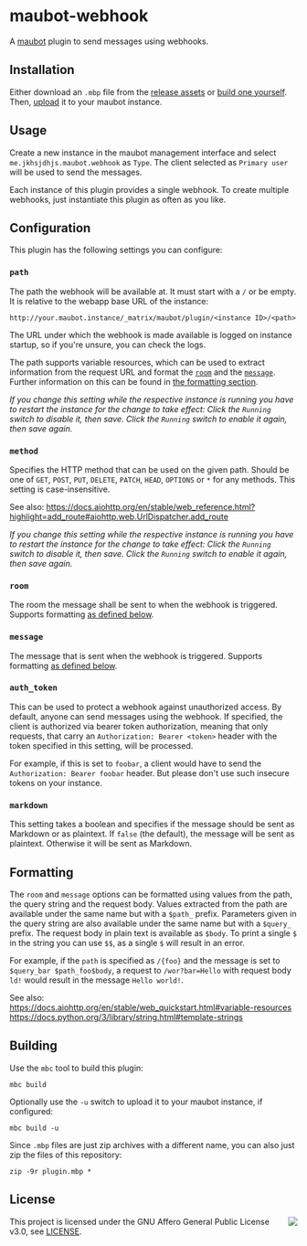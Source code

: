 # maubot-webhook
A [maubot](https://github.com/maubot/maubot) plugin to send messages using webhooks.


## Installation
Either download an `.mbp` file from the [release assets](https://github.com/jkhsjdhjs/maubot-webhook) or [build one yourself](#building).
Then, [upload](https://docs.mau.fi/maubot/usage/basic.html#uploading-plugins) it to your maubot instance.


## Usage
Create a new instance in the maubot management interface and select `me.jkhsjdhjs.maubot.webhook` as `Type`.
The client selected as `Primary user` will be used to send the messages.

Each instance of this plugin provides a single webhook.
To create multiple webhooks, just instantiate this plugin as often as you like.


## Configuration
This plugin has the following settings you can configure:


### `path`
The path the webhook will be available at.
It must start with a `/` or be empty.
It is relative to the webapp base URL of the instance:

```
http://your.maubot.instance/_matrix/maubot/plugin/<instance ID>/<path>
```

The URL under which the webhook is made available is logged on instance startup, so if you're unsure, you can check the logs.

The path supports variable resources, which can be used to extract information from the request URL and format the [`room`](#room) and the [`message`](#message).
Further information on this can be found in [the formatting section](#formatting).

*If you change this setting while the respective instance is running you have to restart the instance for the change to take effect:
Click the `Running` switch to disable it, then save. Click the `Running` switch to enable it again, then save again.*


### `method`
Specifies the HTTP method that can be used on the given path.
Should be one of `GET`, `POST`, `PUT`, `DELETE`, `PATCH`, `HEAD`, `OPTIONS` or `*` for any methods.
This setting is case-insensitive.

See also: https://docs.aiohttp.org/en/stable/web_reference.html?highlight=add_route#aiohttp.web.UrlDispatcher.add_route

*If you change this setting while the respective instance is running you have to restart the instance for the change to take effect:
Click the `Running` switch to disable it, then save. Click the `Running` switch to enable it again, then save again.*


### `room`
The room the message shall be sent to when the webhook is triggered.
Supports formatting [as defined below](#formatting).


### `message`
The message that is sent when the webhook is triggered.
Supports formatting [as defined below](#formatting).


### `auth_token`
This can be used to protect a webhook against unauthorized access.
By default, anyone can send messages using the webhook.
If specified, the client is authorized via bearer token authorization, meaning that only requests, that carry an `Authorization: Bearer <token>` header with the token specified in this setting, will be processed.

For example, if this is set to `foobar`, a client would have to send the `Authorization: Bearer foobar` header.
But please don't use such insecure tokens on your instance.


### `markdown`
This setting takes a boolean and specifies if the message should be sent as Markdown or as plaintext.
If `false` (the default), the message will be sent as plaintext.
Otherwise it will be sent as Markdown.


## Formatting
The `room` and `message` options can be formatted using values from the path, the query string and the request body.
Values extracted from the path are available under the same name but with a `$path_` prefix.
Parameters given in the query string are also available under the same name but with a `$query_` prefix.
The request body in plain text is available as `$body`.
To print a single `$` in the string you can use `$$`, as a single `$` will result in an error.

For example, if the `path` is specified as `/{foo}` and the message is set to `$query_bar $path_foo$body`, a request to `/wor?bar=Hello` with request body `ld!` would result in the message `Hello world!`.

See also:  
https://docs.aiohttp.org/en/stable/web_quickstart.html#variable-resources  
https://docs.python.org/3/library/string.html#template-strings


## Building
Use the `mbc` tool to build this plugin:
```
mbc build
```
Optionally use the `-u` switch to upload it to your maubot instance, if configured:
```
mbc build -u
```

Since `.mbp` files are just zip archives with a different name, you can also just zip the files of this repository:
```
zip -9r plugin.mbp *
```


## License
<img align="right" src="https://www.gnu.org/graphics/agplv3-155x51.png"/>

This project is licensed under the GNU Affero General Public License v3.0, see [LICENSE](LICENSE).
